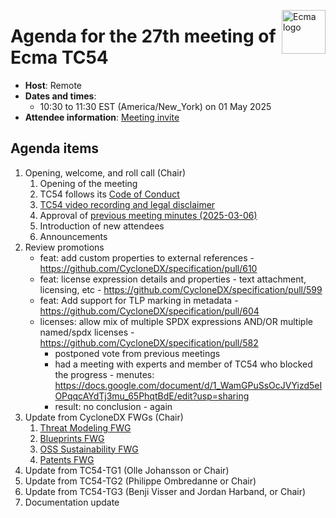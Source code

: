 <img src="https://tc54.org/images/ecma.svg" align="right" height="70" alt="Ecma logo" /> <!-- markdownlint-disable-line MD041 -->

# Agenda for the 27th meeting of Ecma TC54

- **Host**: Remote
- **Dates and times**:
    - 10:30 to 11:30 EST (America/New\_York) on 01 May 2025
- **Attendee information**: [Meeting invite](https://calendar.google.com/calendar/event?action=TEMPLATE&tmeid=MW43ZjdoZmF2cW11MXZzM2Y5ZHNobmt0cjhfMjAyMzEyMTRUMTUzMDAwWiBjXzg4NGRlY2RlNWExNTI5MDJiYjUxYTYyZjg5NTUwZDBmMzc0ODQ4NDUzNGYwOGM2Mzc5MmYyZTY1NGYyYTdlYmNAZw&tmsrc=c_884decde5a152902bb51a62f89550d0f3748484534f08c63792f2e654f2a7ebc%40group.calendar.google.com&scp=ALL)


## Agenda items

1. Opening, welcome, and roll call (Chair)
    1. Opening of the meeting
    1. TC54 follows its [Code of Conduct](../CODE_OF_CONDUCT.md)
    1. [TC54 video recording and legal disclaimer](../VIDEO_RECORDING_AND_LEGAL_DISCLAIMER.md)
    1. Approval of [previous meeting minutes (2025-03-06)](2025-04-03-minutes.md)
    1. Introduction of new attendees
    1. Announcements
1. Review promotions
   * feat: add custom properties to external references - <https://github.com/CycloneDX/specification/pull/610>
   * feat: license expression details and properties - text attachment, licensing, etc - <https://github.com/CycloneDX/specification/pull/599>
   * feat: Add support for TLP marking in metadata - <https://github.com/CycloneDX/specification/pull/604>
   * licenses: allow mix of multiple SPDX expressions AND/OR multiple named/spdx licenses - <https://github.com/CycloneDX/specification/pull/582>
     * postponed vote from previous meetings
     * had a meeting with experts and member of TC54 who blocked the progress - menutes: <https://docs.google.com/document/d/1_WamGPuSsOcJVYizd5eIOPqqcAYdTj3mu_65PhqtBdE/edit?usp=sharing>
     * result: no conclusion - again
1. Update from CycloneDX FWGs (Chair)
    1. [Threat Modeling FWG](https://docs.google.com/document/d/1gwfk0GHafuUE06GRc31kkQ-NTB2w8ZatYGKUm7Ah-5Q/edit)
    1. [Blueprints FWG](https://docs.google.com/document/d/1IDIFD6AREiuTcFB4NeFljwoxLF2x_Ioa7MHyyNLHGUo/edit)
    1. [OSS Sustainability FWG](https://docs.google.com/document/d/1IZnHEwzz1N7LbChVkZTE_dfo3I2np8rULssq5I2wchM/edit)
    1. [Patents FWG](https://docs.google.com/document/d/1b9OS8ZWsFDcA0yEh5jJNtbkuLzipCJPFeijsmsQ7oHw/edit)
1. Update from TC54-TG1 (Olle Johansson or Chair)
1. Update from TC54-TG2 (Philippe Ombredanne or Chair)
1. Update from TC54-TG3 (Benji Visser and Jordan Harband, or Chair)
1. Documentation update
